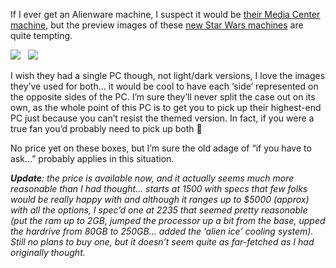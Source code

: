 If I ever get an Alienware machine, I suspect it would be <a href="http://www.alienware.com/dhs_main.aspx?from=Duncanma:dhs_pc_banner_468x60&cs=0" target="_blank" class="broken_link">their Media Center machine</a>, but the preview images of these <a href="http://www.alienware.com/Starwars_Pages/teaser.aspx?from=Duncanma:gaming_pc_banner_468x60&cs=0" target="_blank" class="broken_link">new Star Wars machines</a> are quite tempting.

<a href="http://www.alienware.com/starwars_pages/awswaurora.aspx?from=Duncanma:gaming_pc_banner_468x60&cs=0" target="_blank" class="broken_link"><img src="http://image.alienware.com/Images/newsletter_images/us_0405_starwars/dark_system.jpg" border="0" /></a> &nbsp;&nbsp;<a href="http://www.alienware.com/starwars_pages/awswaurora.aspx?from=Duncanma:gaming_pc_banner_468x60&cs=0" target="_blank" class="broken_link"><img src="http://image.alienware.com/Images/newsletter_images/us_0405_starwars/light_system.jpg" border="0" /></a>

I wish they had a single PC though, not light/dark versions, I love the images they&#8217;ve used for both&#8230; it would be cool to have each &#8216;side&#8217; represented on the opposite sides of the PC. I&#8217;m sure they&#8217;ll never split the case out on its own, as the whole point of this PC is to get you to pick up their highest-end PC just because you can&#8217;t resist the themed version. In fact, if you were a true fan you&#8217;d probably need to pick up both 🙂

No price yet on these boxes, but I&#8217;m sure the old adage of &#8220;if you have to ask&#8230;&#8221; probably applies in this situation.

_**Update**: the price is available now, and it actually seems much more reasonable than I had thought&#8230; starts at 1500 with specs that few folks would be really happy with and although it ranges up to $5000 (approx) with all the options, I spec&#8217;d one at 2235 that seemed pretty reasonable (put the ram up to 2GB, jumped the processor up a bit from the base, upped the hardrive from 80GB to 250GB&#8230; added the &#8216;alien ice&#8217; cooling system). Still no plans to buy one, but it doesn&#8217;t seem quite as far-fetched as I had originally thought._